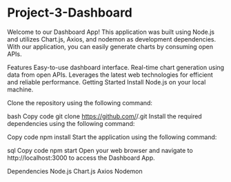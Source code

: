 # Project-3-Dashboard

Welcome to our Dashboard App! This application was built using Node.js and utilizes Chart.js, Axios, and nodemon as development dependencies. With our application, you can easily generate charts by consuming open APIs.

Features
Easy-to-use dashboard interface.
Real-time chart generation using data from open APIs.
Leverages the latest web technologies for efficient and reliable performance.
Getting Started
Install Node.js on your local machine.

Clone the repository using the following command:

bash
Copy code
git clone https://github.com/<username>/<repository-name>.git
Install the required dependencies using the following command:

Copy code
npm install
Start the application using the following command:

sql
Copy code
npm start
Open your web browser and navigate to http://localhost:3000 to access the Dashboard App.

Dependencies
Node.js
Chart.js
Axios
Nodemon
